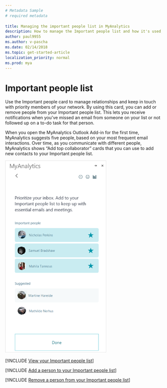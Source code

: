 ```yaml
---
# Metadata Sample
# required metadata

title: Managing the important people list in MyAnalytics
description: How to manage the Important people list and how it's used, such as missed email alerts, in MyAnalytics.
author: paul9955
ms.author: v-pascha
ms.date: 02/14/2018
ms.topic: get-started-article
localization_priority: normal 
ms.prod: mya
---
```


# Important people list

Use the Important people card to manage relationships and keep in touch with priority members of your network. By using this card, you can add or remove people from your Important people list. This lets you receive notifications when you've missed an email from someone on your list or not followed up on a to-do task for that person.  

When you open the MyAnalytics Outlook Add-in for the first time, MyAnalytics suggests five people, based on your most frequent email interactions. Over time, as you communicate with different people, MyAnalytics shows “Add top collaborator” cards that you can use to add new contacts to your Important people list.

<img src="../../Images/Important-people-Add-in-pane.png" alt="Add to your Important people list">

[!INCLUDE [View your Important people list](../Includes/to-view-important-people.md)]

[!INCLUDE [Add a person to your Important people list](../Includes/to-add-person-to-important-people.md)]

[!INCLUDE [Remove a person from your Important people list](../Includes/to-remove-person-from-important-people.md)]
  